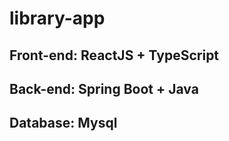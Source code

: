 # library-app
## Front-end: ReactJS + TypeScript
## Back-end: Spring Boot + Java
## Database: Mysql

